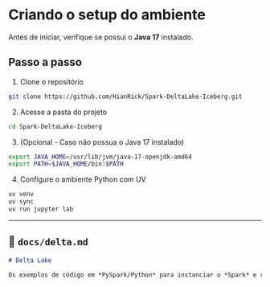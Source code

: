 # Criando o setup do ambiente

Antes de iniciar, verifique se possui o **Java 17** instalado.

## Passo a passo

1. Clone o repositório
```bash
git clone https://github.com/HianRick/Spark-DeltaLake-Iceberg.git
```
2. Acesse a pasta do projeto
```bash
cd Spark-DeltaLake-Iceberg
```
3. (Opcional - Caso não possua o Java 17 instalado)
```bash
export JAVA_HOME=/usr/lib/jvm/java-17-openjdk-amd64
export PATH=$JAVA_HOME/bin:$PATH
```
4. Configure o ambiente Python com UV
```bash
uv venv
uv sync
uv run jupyter lab
```


---

## 📄 `docs/delta.md`

```markdown
# Delta Lake

Os exemplos de código em *PySpark/Python* para instanciar o *Spark* e realizar a criação e manipulação de uma tabela *Delta Lake* encontram-se no arquivo: ipynb_checkpoints/Delta-checkpoint.ipynb

